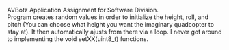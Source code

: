 AVBotz Application Assignment for Software Division.  
Program creates random values in order to initialize the height, roll, and pitch (You can choose what height you want the imaginary quadcopter to stay at). It then automatically ajusts from there via a loop.
I never got around to implementing the void setXX(uint8_t) functions.  
